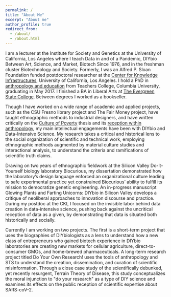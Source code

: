 ```yaml
---
permalink: /
title: "About Me"
excerpt: "About me"
author_profile: true
redirect_from:
  - /about/
  - /about.html
---
```



I am a lecturer at the Institute for Society and Genetics at the University of California, Los Angeles where I teach Data in and of a Pandemic,  DIYbio Between Art, Science, and Market, Biotech Since 1976, and in the freshman cluster Biotechnology and Society. Formerly, I was an Alfred P. Sloan Foundation funded postdoctoral researcher at the [Center for Knowledge Infrastructures](https://knowledgeinfrastructures.gseis.ucla.edu/), University of California, Los Angeles. I hold a PhD in [anthropology and education](https://www.tc.columbia.edu/international-and-transcultural-studies/anthropology-and-education/) from Teachers College, Columbia University, graduating in May 2017. I finished a BA in Liberal Arts at [The Evergreen State College](https://www.evergreen.edu/). Between degrees I worked as a bookseller.

 Though I have worked on a wide range of academic and applied  projects, such as the CSU Fresno library project and The Fair Money project, have taught ethnographic methods to industrial designers,  and have written critically on the [Culture of Poverty](https://mscroggins.github.io/academicwork/files/Varenne%20and%20Scroggins%20-%202015%20-%20Culture%20of%20Poverty%20Critique.pdf) thesis  and its [reception within anthropology](https://mscroggins.github.io/academicwork/files/PREPRINT%20Poverty%20and%20the%20savage%20slot.pdf), my main intellectual engagements have been with DIYbio and Data-Intensive Science. My research takes a critical and historical lens to the social organization of scientific and technical work, employing ethnographic methods augmented by material culture studies and interactional analysis, to understand the criteria and ramifications of scientific truth claims.

Drawing on two years of ethnographic fieldwork at the Silicon Valley Do-it-Yourself biology laboratory Biocurious, my dissertation demonstrated how the laboratory’s design language enforced an organizational culture leading to safe experimental practice yet constrained Biocurious’ ability to fulfill its mission to democratize genetic engineering. An in-progress manuscript Glowing Plants and Farting Unicorns: DIYbio in Silicon Valley develops a critique of neoliberal approaches to innovation discourse and practice. During my postdoc at the CKI, I focused on the invisible labor behind data creation in data-intensive science, pushing back against the uncritical reception of data as a given, by demonstrating that data is situated both historically and socially.

Currently I am working on two projects. The first is a short-term project that uses the biographies of DIYbiologists as a lens to understand how a new class of entrepreneurs who gained biotech experience in DIYbio laboratories are creating new markets for cellular agriculture, direct-to-consumer GMOs, and home-brewed pharmaceuticals. A long-term research project titled Do Your Own Research! uses the tools of anthropology and STS to understand the creation, dissemination, and curation of scientific misinformation. Through a close case study of the scientifically debunked, yet recently resurgent, Terrain Theory of Disease, this study conceptualizes the moral injunction to "do your research" as a type of DIY science and examines its effects on the public reception of scientific expertise about SARS-coV-2. 



[1]: <https://knowledgeinfrastructures.gseis.ucla.edu/>
[2]: <https://www.tc.columbia.edu/international-and-transcultural-studies/anthropology-and-education/>
[3]: <https://www.evergreen.edu/>
[4]: <https://mscroggins.github.io/academicwork/files/Scroggins_2017_“This%20Is%20a%20New%20Thing%20in%20the%20World”.pdf>
[5]: <https://mscroggins.github.io/academicwork/files/Scroggins_2017_Ignoring%20Ignorance.pdf>
[6]: <https://mscroggins.github.io/academicwork/files/Souleles_Scroggins_2017_The meanings of production(s).pdf>
[7]: <https://mscroggins.github.io/academicwork/files/Scroggins_Pasquetto_2020_Labor Out of Place.pdf>
[8]: <https://mscroggins.github.io/academicwork/files/Varenne and Scroggins - 2015 - Culture of Poverty Critique.pdf>
[9]: <https://mscroggins.github.io/academicwork/files/PREPRINT Poverty and the savage slot.pdf>
